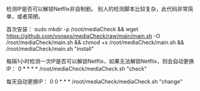 检测IP是否可以解锁Netflix非自制剧。
别人的检测脚本比较复杂，此代码非常简单，或者简陋。

首次安装：
sudo mkdir -p /root/mediaCheck && wget https://github.com/vonaxs/mediaCheck/raw/main/main.sh -O /root/mediaCheck/main.sh && chmod +x /root/mediaCheck/main.sh && /root/mediaCheck/main.sh "install"

每隔1小时检测一次IP是否可以解锁Netflix，如果无法解锁Netflix，则会自动更换IP：
0 * * * * /root/mediaCheck/mediaCheck.sh "check"

每天自动更换IP：
0 0 * * * /root/mediaCheck/mediaCheck.sh "change"
